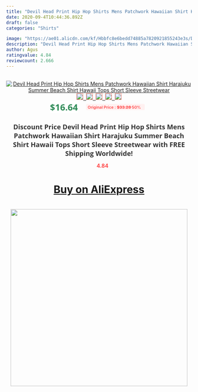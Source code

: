 ```yaml
---
title: "Devil Head Print Hip Hop Shirts Mens Patchwork Hawaiian Shirt Harajuku Summer Beach Shirt Hawaii Tops Short Sleeve Streetwear"
date: 2020-09-4T10:44:36.892Z
draft: false
categories: "Shirts"

image: "https://ae01.alicdn.com/kf/Hbbfc8e6bedd74885a7820921855243e3s/Devil-Head-Print-Hip-Hop-Shirts-Mens-Patchwork-Hawaiian-Shirt-Harajuku-Summer-Beach-Shirt-Hawaii-Tops.jpg"
description: "Devil Head Print Hip Hop Shirts Mens Patchwork Hawaiian Shirt Harajuku Summer Beach Shirt Hawaii Tops Short Sleeve Streetwear"
author: Agus
ratingvalue: 4.84
reviewcount: 2.666
---
```

<br>
<div style="text-align: center;">
<a href="https://s.click.aliexpress.com/e/_9g7K89" target="_blank" rel="nofollow noopener noreferrer"><img alt="Devil Head Print Hip Hop Shirts Mens Patchwork Hawaiian Shirt Harajuku Summer Beach Shirt Hawaii Tops Short Sleeve Streetwear" class="magnifier-image" src="https://ae01.alicdn.com/kf/Hbbfc8e6bedd74885a7820921855243e3s/Devil-Head-Print-Hip-Hop-Shirts-Mens-Patchwork-Hawaiian-Shirt-Harajuku-Summer-Beach-Shirt-Hawaii-Tops.jpg_640x640.jpg">
<br>
<img style="border:1px solid salmon" src="https://ae01.alicdn.com/kf/Hbbfc8e6bedd74885a7820921855243e3s/Devil-Head-Print-Hip-Hop-Shirts-Mens-Patchwork-Hawaiian-Shirt-Harajuku-Summer-Beach-Shirt-Hawaii-Tops.jpg_120x120.jpg">&nbsp;&nbsp;<img style="border:1px solid salmon" src="https://ae01.alicdn.com/kf/H8e337c3860b341dc81c3da08613e131al/Devil-Head-Print-Hip-Hop-Shirts-Mens-Patchwork-Hawaiian-Shirt-Harajuku-Summer-Beach-Shirt-Hawaii-Tops.jpg_120x120.jpg">&nbsp;&nbsp;<img style="border:1px solid salmon" src="https://ae01.alicdn.com/kf/H051d560dd121402096162055fbda6b7ey/Devil-Head-Print-Hip-Hop-Shirts-Mens-Patchwork-Hawaiian-Shirt-Harajuku-Summer-Beach-Shirt-Hawaii-Tops.jpg_120x120.jpg">&nbsp;&nbsp;<img style="border:1px solid salmon" src="https://ae01.alicdn.com/kf/Hca8d23bc083f4b1e91a2b720602a7969k/Devil-Head-Print-Hip-Hop-Shirts-Mens-Patchwork-Hawaiian-Shirt-Harajuku-Summer-Beach-Shirt-Hawaii-Tops.jpg_120x120.jpg">&nbsp;&nbsp;<img style="border:1px solid salmon" src="https://ae01.alicdn.com/kf/H217f6f776be24e5c95bc7331baa61dfdM/Devil-Head-Print-Hip-Hop-Shirts-Mens-Patchwork-Hawaiian-Shirt-Harajuku-Summer-Beach-Shirt-Hawaii-Tops.jpg_120x120.jpg"></a></div><br0>
<div style="text-align: center;"><span style="background-color: white; border: 0px; box-sizing: border-box; color: seagreen; display: inline-block; font-family: &quot;open sans&quot; , &quot;arial&quot; , &quot;helvetica&quot; , sans-serif , &quot;heiti&quot;; font-size: 24px; font-stretch: inherit; font-weight: 700; line-height: inherit; margin: 0px 10px 0px 0px; padding: 0px; vertical-align: middle;">$16.64 </span>
<span style="background: rgb(255 , 241 , 241); border-radius: 3px; border: 0px; box-sizing: border-box; color: #ff4747; display: inline-block; font-family: inherit; font-size: 12px; font-stretch: inherit; font-style: inherit; font-variant: inherit; font-weight: 600; line-height: inherit; margin: 0px; padding: 2px 5px; transform: scale(0.9); vertical-align: middle;">Original Price : <b style="text-decoration: line-through;">$33.28 </b> 50%&nbsp;&nbsp;</span></div>
<h1 style="color: #333333; display: inline-block; font-family: &quot;open sans&quot; , &quot;arial&quot; , &quot;helvetica&quot; , sans-serif , &quot;heiti&quot;; font-size: 18px; font-stretch: inherit; font-weight: 700; text-align: center;">Discount Price Devil Head Print Hip Hop Shirts Mens Patchwork Hawaiian Shirt Harajuku Summer Beach Shirt Hawaii Tops Short Sleeve Streetwear with FREE Shipping Worldwide!</h1>
<div style="color: #ff4747; text-align: center;">
<img src="https://4.bp.blogspot.com/-M0ZcTcb-5uY/XleCXlxnR4I/AAAAAAAAAEc/OrjgMkXV1oMQFaCRZj5HQwOCBcu3w1FegCPcBGAYYCw/s1600/star.png" style="height: 15px;">&nbsp;<b>4.84</b></div>
<div class="button_cont" align="center"><a class="buynow_a" href="https://s.click.aliexpress.com/e/_9g7K89" target="_blank" rel="nofollow noopener noreferrer"><H1>Buy on AliExpress</H1></a></div><br>
<div class="separator" style="clear: both; text-align: center;">
<img src="https://lh3.googleusercontent.com/-pTy5HemUv9M/XlePHvY0dAI/AAAAAAAAAE4/0nX5iRUoIWY8eMW9Dpxeirr157OZliDIgCLcBGAsYHQ/s1600/badge.gif" width="480">
</div>
